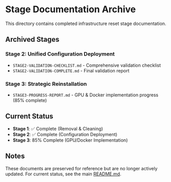 # Stage Documentation Archive

This directory contains completed infrastructure reset stage documentation.

## Archived Stages

### Stage 2: Unified Configuration Deployment

- `STAGE2-VALIDATION-CHECKLIST.md` - Comprehensive validation checklist
- `STAGE2-VALIDATION-COMPLETE.md` - Final validation report

### Stage 3: Strategic Reinstallation

- `STAGE3-PROGRESS-REPORT.md` - GPU & Docker implementation progress (85% complete)

## Current Status

- **Stage 1**: ✅ Complete (Removal & Cleaning)
- **Stage 2**: ✅ Complete (Configuration Deployment)
- **Stage 3**: 85% Complete (GPU/Docker Implementation)

## Notes

These documents are preserved for reference but are no longer actively updated.
For current status, see the main [README.md](../../../README.md).
